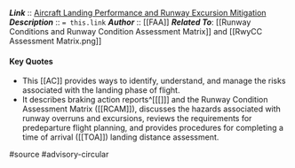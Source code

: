 ***Link***      :: [Aircraft Landing Performance and Runway Excursion Mitigation](https://www.faa.gov/regulations_policies/advisory_circulars/index.cfm/go/document.information/documentID/1042093)
***Description***      :: `= this.link`
***Author*** :: [[FAA]]
***Related To***: [[Runway Conditions and Runway Condition Assessment Matrix]] and [[RwyCC Assessment Matrix.png]]

#### Key Quotes
* This [[AC]] provides ways to identify, understand, and manage the risks associated with the landing phase of flight.
* It describes braking action reports^[[[]]] and the Runway Condition Assessment Matrix ([[RCAM]]), discusses the hazards associated with runway overruns and excursions, reviews the requirements for predeparture flight planning, and provides procedures for completing a time of arrival ([[TOA]]) landing distance assessment.

#source #advisory-circular 